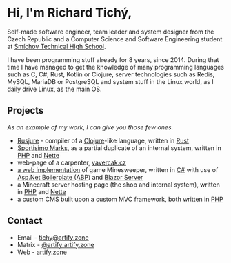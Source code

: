 # Hi, I'm Richard Tichý,

Self-made software engineer, team leader and system designer from the Czech Republic and
a Computer Science and Software Engineering student at [Smíchov Technical High School](https://www.ssps.cz/).

I have been programming stuff already for 8 years, since 2014. During that time I have managed to get the knowledge of
many programming languages such as C, C#, Rust, Kotlin or Clojure, server technologies such as Redis, MySQL, MariaDB or
PostgreSQL and system stuff in the Linux world, as I daily drive Linux, as the main OS.

## Projects

*As an example of my work, I can give you those few ones.*

- [Rusjure](https://github.com/rusjure/rusjure) - compiler of a [Clojure](https://clojure.org/)-like language,
written in [Rust](https://www.rust-lang.org/)
- [Sportisimo Marks](https://github.com/ArtifyCZ/sportisimo-marks), as a partial duplicate of an internal system,
written in [PHP](https://www.php.net/) and [Nette](https://nette.org/)
- web-page of a carpenter, [vavercak.cz](https://vavercak.cz/)
- [a web implementation](https://github.com/ArtifyCZ/minesweeper) of game Minesweeper,
written in [C#](https://learn.microsoft.com/en-us/dotnet/csharp/) with use of
[Asp.Net Boilerplate (ABP)](https://abp.io/) and
[Blazor Server](https://learn.microsoft.com/en-us/aspnet/core/blazor/hosting-models?view=aspnetcore-7.0)
- a Minecraft server hosting page (the shop and internal system),
written in [PHP](https://www.php.net/) and [Nette](https://nette.org/)
- a custom CMS built upon a custom MVC framework, both written in [PHP](https://www.php.net/)

## Contact

- Email - tichy@artify.zone
- Matrix - [@artify:artify.zone](https://matrix.to/#/@artify:artify.zone)
- Web - [artify.zone](https://artify.zone/)
